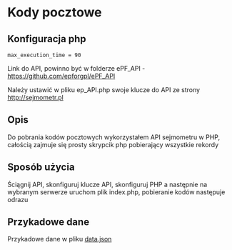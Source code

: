 ﻿# Kody pocztowe

## Konfiguracja php
```
max_execution_time = 90
```

Link do API, powinno być w folderze ePF_API - https://github.com/epforgpl/ePF_API 

Należy ustawić w pliku ep_API.php swoje klucze do API ze strony http://sejmometr.pl

## Opis

Do pobrania kodów pocztowych wykorzystałem API sejmometru w PHP, całością zajmuje się prosty skrypcik php pobierający wszystkie rekordy

## Sposób użycia

Ściągnij API, skonfiguruj klucze API, skonfiguruj PHP a następnie na wybranym serwerze uruchom plik index.php, pobieranie kodów następuje odrazu

## Przykadowe dane

Przykadowe dane w pliku [data.json](https://github.com/misiom1/sejmometr/blob/master/data.json)
